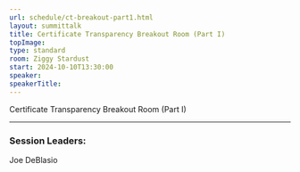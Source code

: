 ```yaml
---
url: schedule/ct-breakout-part1.html
layout: summittalk
title: Certificate Transparency Breakout Room (Part I)
topImage:
type: standard
room: Ziggy Stardust
start: 2024-10-10T13:30:00
speaker: 
speakerTitle: 
---
```


<div class="font-google font-medium">


Certificate Transparency Breakout Room (Part I)

---

### Session Leaders:

Joe DeBlasio
